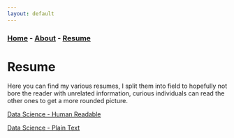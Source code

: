 ```yaml
---
layout: default
---
```


### [Home](../index.md) - [About](../pages/about.md) - [Resume](../pages/resume.md)

# Resume

Here you can find my various resumes, I split them into field to hopefully not bore the reader with unrelated information, curious individuals can read the other ones to get a more rounded picture.   

[Data Science - Human Readable](../resources/Resume-DS.pdf)

[Data Science - Plain Text](../resources/Resume-DS-PlainText.pdf)

